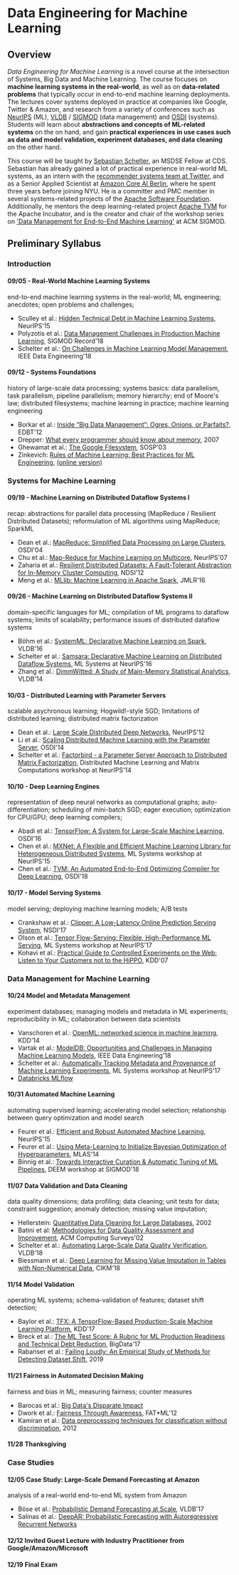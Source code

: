 # Data Engineering for Machine Learning

##  Overview

*Data Engineering for Machine Learning* is a novel course at the intersection of Systems, Big Data and Machine Learning. The course focuses on **machine learning systems in the real-world**, as well as on **data-related problems** that typically occur in end-to-end machine learning deployments. The lectures cover systems deployed in practice at companies like Google, Twitter & Amazon, and research from a variety of conferences such as [NeurIPS](https://nips.cc/) (ML), [VLDB](hhttps://vldb.org/2019/) / [SIGMOD](https://http://sigmod2019.org/) (data management) and [OSDI](https://www.usenix.org/conference/osdi18) (systems). Students will learn about **abstractions and concepts of ML-related systems** on the on hand, and gain **practical experiences in use cases such as data and model validation, experiment databases, and data cleaning** on the other hand.

This course will be taught by [Sebastian Schelter](https://ssc.io), an MSDSE Fellow at CDS. Sebastian has already gained a lot of practical experience in real-world ML systems, as an intern with the [recommender systems team at Twitter](https://ssc.io/pdf/factorbird.pdf), and as a Senior Applied Scientist at [Amazon Core AI Berlin](http://www.vldb.org/pvldb/vol11/p1781-schelter.pdf), where he spent three years before joining NYU. He is a committer and PMC member in several systems-related projects of the [Apache Software Foundation](https://apache.org). Additionally, he mentors the deep learning-related project [Apache TVM](https://tvm.ai) for the Apache Incubator, and is the creator and chair of the workshop series on ['Data Management for End-to-End Machine Learning'](http://deem-workshop.org) at ACM SIGMOD.


## Preliminary Syllabus

### Introduction

#### 09/05 - Real-World Machine Learning Systems

end-to-end machine learning systems in the real-world; ML engineering; anecdotes; open problems and challenges;

* Sculley et al.: [Hidden Technical Debt in Machine Learning Systems](https://papers.nips.cc/paper/5656-hidden-technical-debt-in-machine-learning-systems.pdf), NeurIPS'15
* Polyzotis et al.: [Data Management Challenges in Production Machine Learning](https://dl.acm.org/citation.cfm?id=3035918.3054782), SIGMOD Record'18
* Schelter et al.: [On Challenges in Machine Learning Model Management](http://sites.computer.org/debull/A18dec/p5.pdf), IEEE Data Engineering'18

#### 09/12 - Systems Foundations

history of large-scale data processing; systems basics: data parallelism, task parallelism, pipeline parallelism; memory hierarchy; end of Moore's law; distributed filesystems; machine learning in practice; machine learning engineering

 * Borkar et al.: [Inside “Big Data Management”: Ogres, Onions, or Parfaits?](https://openproceedings.org/2012/conf/edbt/BorkarCL12.pdf), EDBT'12
 * Drepper: [What every programmer should know about memory](https://people.freebsd.org/~lstewart/articles/cpumemory.pdf), 2007
 * Ghewamat et al.: [The Google Filesystem](https://storage.googleapis.com/pub-tools-public-publication-data/pdf/035fc972c796d33122033a0614bc94cff1527999.pdf), SOSP'03
 * Zinkevich: [Rules of Machine Learning: Best Practices for ML Engineering](http://martin.zinkevich.org/rules_of_ml/rules_of_ml.pdf), [(online version)](https://developers.google.com/machine-learning/guides/rules-of-ml/)


### Systems for Machine Learning

#### 09/19 - Machine Learning on Distributed Dataflow Systems I

  recap: abstractions for parallel data processing (MapReduce / Resilient Distributed Datasets); reformulation of ML algorithms using MapReduce; SparkML

 * Dean et al.: [MapReduce: Simplified Data Processing on Large Clusters](https://www.usenix.org/legacy/events/osdi04/tech/full_papers/dean/dean.pdf), OSDI'04
 * Chu et al.: [Map-Reduce for Machine Learning on Multicore](http://papers.nips.cc/paper/3150-map-reduce-for-machine-learning-on-multicore.pdf), NeurIPS'07
 * Zaharia et al.: [Resilient Distributed Datasets: A Fault-Tolerant Abstraction for In-Memory Cluster Computing](https://www.usenix.org/system/files/conference/nsdi12/nsdi12-final138.pdf), NDSI'12
 * Meng et al.: [MLlib: Machine Learning in Apache Spark](http://www.jmlr.org/papers/volume17/15-237/15-237.pdf), JMLR'16

#### 09/26 - Machine Learning on Distributed Dataflow Systems II

domain-specific languages for ML; compilation of ML programs to dataflow systems; limits of scalability; performance issues of distributed dataflow systems

 * Böhm et al.: [SystemML: Declarative Machine Learning on Spark](http://www.vldb.org/pvldb/vol9/p1425-boehm.pdf), VLDB'16
 * Schelter et al.: [Samsara: Declarative Machine Learning on Distributed Dataflow Systems](https://ssc.io/pdf/samsara.pdf), ML Systems at NeurIPS'16
 * Zhang et al.: [DimmWitted: A Study of Main-Memory Statistical Analytics](https://arxiv.org/pdf/1403.7550.pdf), VLDB'14


#### 10/03 - Distributed Learning with Parameter Servers

scalable asychronous learning; Hogwild!-style SGD; limitations of distributed learning; distributed matrix factorization

 * Dean et al.: [Large Scale Distributed Deep Networks](http://papers.nips.cc/paper/4687-large-scale-distributed-deep-networks), NeurIPS'12
 * Li et al.: [Scaling Distributed Machine Learning  with the Parameter Server](https://www.usenix.org/system/files/conference/osdi14/osdi14-paper-li_mu.pdf), OSDI'14
 * Schelter et al.: [Factorbird - a Parameter Server Approach to Distributed Matrix Factorization](https://arxiv.org/pdf/1411.0602.pdf), Distributed Machine Learning and Matrix Computations workshop at NeurIPS'14
 
#### 10/10 - Deep Learning Engines

representation of deep neural networks as computational graphs; auto-differentiation; scheduling of mini-batch SGD; eager execution; optimization for CPU/GPU; deep learning compilers;

 * Abadi et al.: [TensorFlow: A System for Large-Scale Machine Learning](https://www.usenix.org/system/files/conference/osdi16/osdi16-abadi.pdf), OSDI'16
 * Chen et al.: [MXNet: A Flexible and Efficient Machine Learning Library for Heterogeneous Distributed Systems](https://www.cs.cmu.edu/~muli/file/mxnet-learning-sys.pdf), ML Systems workshop at NeurIPS'15
 * Chen et al.: [TVM: An Automated End-to-End Optimizing Compiler for Deep Learning](https://www.usenix.org/system/files/osdi18-chen.pdf), OSDI'18


#### 10/17 - Model Serving Systems 

model serving; deploying machine learning models; A/B tests

 * Crankshaw et al.: [Clipper: A Low-Latency Online Prediction Serving System](https://www.usenix.org/system/files/conference/nsdi17/nsdi17-crankshaw.pdf), NSDI'17
 * Olson et al.: [Tensor Flow-Serving: Flexible, High-Performance ML Serving](http://learningsys.org/nips17/assets/papers/paper_1.pdf), ML Systems workshop at NeurIPS'17
 * Kohavi et al.: [Practical Guide to Controlled Experiments on the Web: Listen to Your Customers not to the HiPPO](https://courses.cs.washington.edu/courses/cse454/15au/papers/p959-kohavi.pdf), KDD'07
 

### Data Management for Machine Learning 

#### 10/24 Model and Metadata Management

experiment databases; managing models and metadata in ML experiments; reproducibility in ML; collaboration between data scientists 

 * Vanschoren et al.: [OpenML: networked science in machine learning](https://arxiv.org/pdf/1407.7722.pdf), KDD'14
 * Vartak et al.: [ModelDB: Opportunities and Challenges in Managing Machine Learning Models](http://sites.computer.org/debull/A18dec/A18DEC-CD.pdf#page=18), IEEE Data Engineering'18
 * Schelter et al.: [Automatically Tracking Metadata and Provenance of Machine Learning Experiments](http://learningsys.org/nips17/assets/papers/paper_13.pdf), ML Systems workshop at NeurIPS'17
 * [Databricks MLflow](https://www.mlflow.org/)

#### 10/31 Automated Machine Learning

automating supervised learning; accelerating model selection; relationship between query optimization and model search

  * Feurer et al.: [Efficient and Robust Automated Machine Learning](http://papers.nips.cc/paper/5872-efficient-and-robust-automated-machine-learning.pdf), NeurIPS'15
  * Feurer et al.: [Using Meta-Learning to Initialize Bayesian Optimization of Hyperparameters](http://aad.informatik.uni-freiburg.de/media/_publications/14-METASEL-MI-SMBO.pdf), MLAS'14
  * Binnig et al.: [Towards Interactive Curation & Automatic Tuning of ML Pipelines](https://par.nsf.gov/servlets/purl/10066177), DEEM workshop at SIGMOD'18

#### 11/07 Data Validation and Data Cleaning

data quality dimensions; data profiling; data cleaning; unit tests for data; constraint suggestion; anomaly detection; missing value imputation;

 * Hellerstein: [Quantitative Data Cleaning for Large Databases](http://db.cs.berkeley.edu/jmh/papers/cleaning-unece.pdf), 2002
 * Batini et al: [Methodologies for Data Quality Assessment and Improvement](https://www.researchgate.net/profile/Cinzia_Cappiello/publication/220565749_Methodologies_for_Data_Quality_Assessment_and_Improvement/links/0c9605294d48ba36ac000000/Methodologies-for-Data-Quality-Assessment-and-Improvement.pdf), ACM Computing Surveys'02
 * Schelter et al.: [Automating Large-Scale Data Quality Verification](http://www.vldb.org/pvldb/vol11/p1781-schelter.pdf), VLDB'18
 * Biessmann et al.: [Deep Learning for Missing Value Imputation in Tables with Non-Numerical Data](https://ssc.io/pdf/p2017-biessmann.pdf), CIKM'18
 
#### 11/14 Model Validation

operating ML systems; schema-validation of features; dataset shift detection;

 * Baylor et al.: [TFX: A TensorFlow-Based Production-Scale Machine Learning Platform](http://stevenwhang.com/tfx_paper.pdf), KDD'17
 * Breck et al.: [The ML Test Score: A Rubric for ML Production Readiness and Technical Debt Reduction](https://ieeexplore.ieee.org/stamp/stamp.jsp?arnumber=8258038), BigData'17 
 * Rabanser et al.: [Failing Loudly: An Empirical Study of Methods for Detecting Dataset Shift](https://arxiv.org/pdf/1810.11953.pdf), 2019
 

#### 11/21 Fairness in Automated Decision Making

fairness and bias in ML; measuring fairness; counter measures

  * Barocas et al.: [Big Data's Disparate Impact](http://www.californialawreview.org/wp-content/uploads/2016/06/2Barocas-Selbst.pdf)  
  * Dwork et al.: [Fairness Through Awareness](https://arxiv.org/pdf/1104.3913.pdf), FAT*ML'12
  * Kamiran et al.: [Data preprocessing techniques for classification without discrimination](https://link.springer.com/content/pdf/10.1007%2Fs10115-011-0463-8.pdf), 2012

#### 11/28 __Thanksgiving__

### Case Studies  

#### 12/05 Case Study: Large-Scale Demand Forecasting at Amazon

analysis of a real-world end-to-end ML system from Amazon

 * Böse et al.: [Probabilistic Demand Forecasting at Scale](http://www.vldb.org/pvldb/vol10/p1694-schelter.pdf), VLDB'17
 * Salinas et al.: [DeepAR: Probabilistic Forecasting with Autoregressive Recurrent Networks](https://arxiv.org/pdf/1704.04110)
 
#### 12/12 Invited Guest Lecture with Industry Practitioner from Google/Amazon/Microsoft
 
#### 12/19 Final Exam
